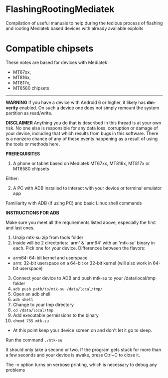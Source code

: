 # FlashingRootingMediatek
Compilation of useful manuals to help during the tedious process of flashing and rooting Mediatek based devices with already available exploits

# Compatible chipsets

These notes are based for devices with Mediatek :

- MT67xx,
- MT816x,
- MT817x,
- MT6580 chipsets

---

**WARNING**
If you have a device with Android 6 or higher, it likely has **dm-verity** enabled. On such a device one does not simply remount the system partition as read/write.


**DISCLAIMER**
Anything you do that is described in this thread is at your own risk. No one else is responsible for any data loss, corruption or damage of your device, including that which results from bugs in this software. There is a nonzero chance of any of these events happening as a result of using the tools or methods here.

**PREREQUISITES**
1. A phone or tablet based on Mediatek MT67xx, MT816x, MT817x or MT6580 chipsets

Either:

2. A PC with ADB installed to interact with your device or terminal emulator app

Familiarity with ADB (if using PC) and basic Linux shell commands

**INSTRUCTIONS FOR ADB**

Make sure you meet all the requirements listed above, especially the first and last ones.

1. Unzip mtk-su zip from tools folder
2. Inside will be 2 directories: 'arm' & 'arm64' with an 'mtk-su' binary in each. Pick one for your device. Differences between the flavors:

- arm64: 64-bit kernel and userspace
- arm: 32-bit userspace on a 64-bit or 32-bit kernel (will also work in 64-bit userspace)

3.  Connect your device to ADB and push mtk-su to your /data/local/tmp folder
4.  `adb push path/to/mtk-su /data/local/tmp/`
5.  Open an adb shell
6.  `adb shell`
7.  Change to your tmp directory
8.  `cd /data/local/tmp`
9.  Add executable permissions to the binary
10. `chmod 755 mtk-su`

- At this point keep your device screen on and don't let it go to sleep.

Run the command `./mtk-su`

It should only take a second or two. If the program gets stuck for more than a few seconds and your device is awake, press Ctrl+C to close it.

The -v option turns on verbose printing, which is necessary to debug any problems
